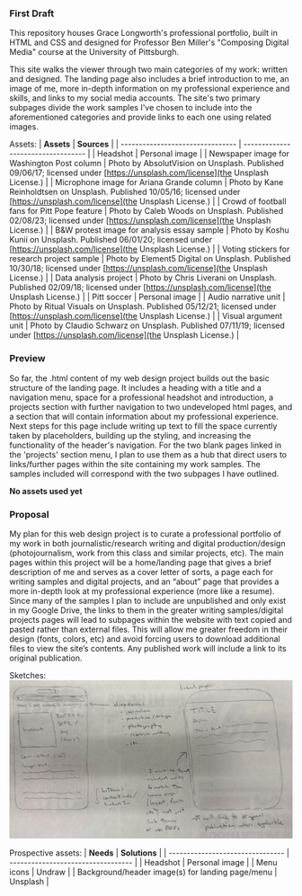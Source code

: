### First Draft

This repository houses Grace Longworth's professional portfolio, built in HTML and CSS and designed for Professor Ben Miller's "Composing Digital Media" course at the University of Pittsburgh. 

This site walks the viewer through two main categories of my work: written and designed. The landing page also includes a brief introduction to me, an image of me, more in-depth information on my professional experience and skills, and links to my social media accounts. The site's two primary subpages divide the work samples I've chosen to include into the aforementioned categories and provide links to each one using related images.

Assets:
| **Assets** | **Sources** |
| -------------------------------- | ---------------------------------- |
| Headshot | Personal image | 
| Newspaper image for Washington Post column | Photo by AbsolutVision on Unsplash. Published 09/06/17; licensed under [https://unsplash.com/license](the Unsplash License.) | 
| Microphone image for Ariana Grande column | Photo by Kane Reinholdtsen on Unsplash. Published 10/05/16; licensed under [https://unsplash.com/license](the Unsplash License.) |
| Crowd of football fans for Pitt Pope feature | Photo by Caleb Woods on Unsplash. Published 02/08/23; licensed under [https://unsplash.com/license](the Unsplash License.) |
| B&W protest image for analysis essay sample | Photo by Koshu Kunii on Unsplash. Published 06/01/20; licensed under [https://unsplash.com/license](the Unsplash License.) |
| Voting stickers for research project sample | Photo by Element5 Digital on Unsplash. Published 10/30/18; licensed under [https://unsplash.com/license](the Unsplash License.) |
| Data analysis project | Photo by Chris Liverani on Unsplash. Published 02/09/18; licensed under [https://unsplash.com/license](the Unsplash License.) |
| Pitt soccer | Personal image |
| Audio narrative unit | Photo by Ritual Visuals on Unsplash. Published 05/12/21; licensed under [https://unsplash.com/license](the Unsplash License.) |
| Visual argument unit | Photo by Claudio Schwarz on Unsplash. Published 07/11/19; licensed under [https://unsplash.com/license](the Unsplash License.) |

### Preview

So far, the .html content of my web design project builds out the basic structure of the landing page. It includes a heading with a title and a navigation menu, space for a professional headshot and introduction, a projects section with further navigation to two undeveloped html pages, and a section that will contain information about my professional experience. Next steps for this page include writing up text to fill the space currently taken by placeholders, building up the styling, and increasing the functionality of the header's navigation. For the two blank pages linked in the 'projects' section menu, I plan to use them as a hub that direct users to links/further pages within the site containing my work samples. The samples included will correspond with the two subpages I have outlined. 

**No assets used yet**

### Proposal

My plan for this web design project is to curate a professional portfolio of my work in both journalistic/research writing and digital production/design (photojournalism, work from this class and similar projects, etc). The main pages within this project will be a home/landing page that gives a brief description of me and serves as a cover letter of sorts, a page each for writing samples and digital projects, and an “about” page that provides a more in-depth look at my professional experience (more like a resume). Since many of the samples I plan to include are unpublished and only exist in my Google Drive, the links to them in the greater writing samples/digital projects pages will lead to subpages within the website with text copied and pasted rather than external files. This will allow me greater freedom in their design (fonts, colors, etc) and avoid forcing users to download additional files to view the site’s contents. Any published work will include a link to its original publication.

Sketches:
<img src="screenshots\IMG_5234.jpg">

Prospective assets:
| **Needs** | **Solutions** |
| -------------------------------- | ---------------------------------- |
| Headshot | Personal image | 
| Menu icons | Undraw | 
| Background/header image(s) for landing page/menu | Unsplash |